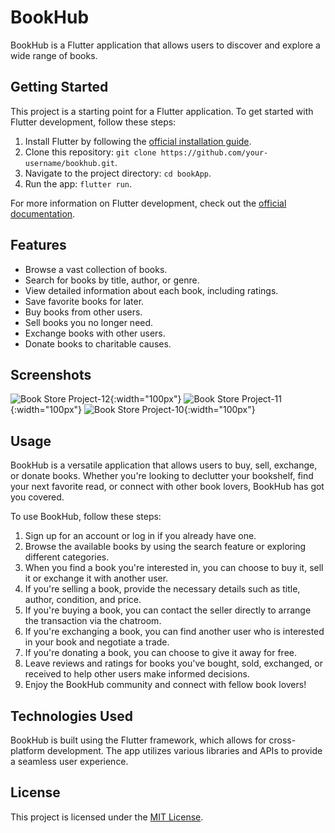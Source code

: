 # BookHub

BookHub is a Flutter application that allows users to discover and explore a wide range of books.

## Getting Started

This project is a starting point for a Flutter application. To get started with Flutter development, follow these steps:

1. Install Flutter by following the [official installation guide](https://flutter.dev/docs/get-started/install).
2. Clone this repository: `git clone https://github.com/your-username/bookhub.git`.
3. Navigate to the project directory: `cd bookApp`.
4. Run the app: `flutter run`.

For more information on Flutter development, check out the [official documentation](https://flutter.dev/docs).

## Features

- Browse a vast collection of books.
- Search for books by title, author, or genre.
- View detailed information about each book, including ratings.
- Save favorite books for later.
- Buy books from other users.
- Sell books you no longer need.
- Exchange books with other users.
- Donate books to charitable causes.

## Screenshots
![Book Store Project-12](https://github.com/Moh-Bxd/BookApp/assets/139571310/532f90c9-e6c6-4637-8540-a700ce7dd07d){:width="100px"} ![Book Store Project-11](https://github.com/Moh-Bxd/BookApp/assets/139571310/941b8523-cb02-4895-9d8a-2a95b1e14a0e){:width="100px"} ![Book Store Project-10](https://github.com/Moh-Bxd/BookApp/assets/139571310/8dc86aa3-5522-453f-8c04-ecdbc5fc5286){:width="100px"}



## Usage

BookHub is a versatile application that allows users to buy, sell, exchange, or donate books. Whether you're looking to declutter your bookshelf, find your next favorite read, or connect with other book lovers, BookHub has got you covered.

To use BookHub, follow these steps:

1. Sign up for an account or log in if you already have one.
2. Browse the available books by using the search feature or exploring different categories.
3. When you find a book you're interested in, you can choose to buy it, sell it or exchange it with another user.
4. If you're selling a book, provide the necessary details such as title, author, condition, and price.
5. If you're buying a book, you can contact the seller directly to arrange the transaction via the chatroom.
6. If you're exchanging a book, you can find another user who is interested in your book and negotiate a trade.
7. If you're donating a book, you can choose to give it away for free.
8. Leave reviews and ratings for books you've bought, sold, exchanged, or received to help other users make informed decisions.
9. Enjoy the BookHub community and connect with fellow book lovers!

## Technologies Used

BookHub is built using the Flutter framework, which allows for cross-platform development. The app utilizes various libraries and APIs to provide a seamless user experience.



## License

This project is licensed under the [MIT License](LICENSE).
